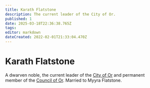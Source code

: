 ```yaml
---
title: Karath Flatstone
description: The current leader of the City of Or.
published: 1
date: 2025-03-18T22:36:38.765Z
tags: 
editor: markdown
dateCreated: 2022-02-01T21:33:04.470Z
---
```


# Karath Flatstone
A dwarven noble, the current leader of the [City of Or](/location/settlement/city/city-of-or) and permanent member of the [Council of Or](/location/settlement/city/or/council-of-or). Married to Myyra Flatstone.
